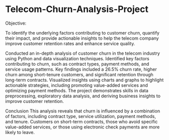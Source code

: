 # Telecom-Churn-Analysis-Project
Objective: 

To identify the underlying factors contributing to customer churn, quantify their impact, and provide actionable insights to help the telecom company improve customer retention rates and enhance service quality.

Conducted an in-depth analysis of customer churn in the telecom industry using Python and data visualization techniques. Identified key factors contributing to churn, such as contract types, payment methods, and service usage patterns. Key findings included a 26.5% churn rate, higher churn among short-tenure customers, and significant retention through long-term contracts. Visualized insights using charts and graphs to highlight actionable strategies, including promoting value-added services and optimizing payment methods. The project demonstrates skills in data preprocessing, exploratory data analysis, and deriving business insights to improve customer retention.


Conclusion
This analysis reveals that churn is influenced by a combination of factors, including contract type, service utilization, payment methods, and tenure. Customers on short-term contracts, those who avoid specific value-added services, or those using electronic check payments are more likely to leave.
